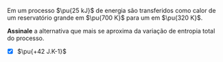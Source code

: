 Em um processo $\pu{25 kJ}$ de energia são transferidos como calor de um reservatório grande em $\pu{700 K}$ para um em $\pu{320 K}$.

**Assinale** a alternativa que mais se aproxima da variação de entropia total do processo.

- [x] $\pu{+42 J.K-1}$
